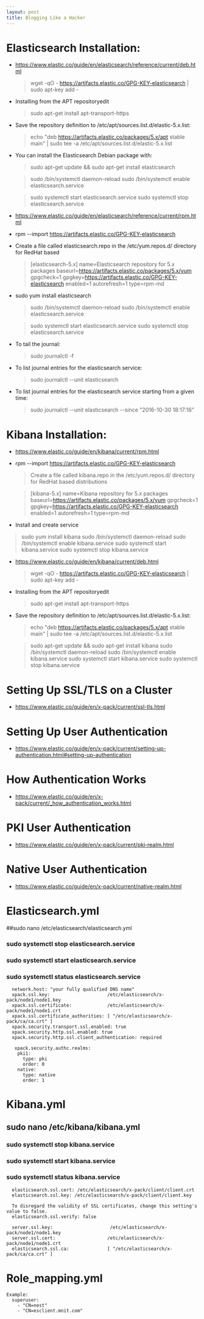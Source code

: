 ```yaml
---
layout: post
title: Blogging Like a Hacker
---
```

# Elasticsearch Installation: #
* https://www.elastic.co/guide/en/elasticsearch/reference/current/deb.html
  > wget -qO - https://artifacts.elastic.co/GPG-KEY-elasticsearch | sudo apt-key add -
* Installing from the APT repositoryedit
  > sudo apt-get install apt-transport-https
* Save the repository definition to /etc/apt/sources.list.d/elastic-5.x.list:
  > echo "deb https://artifacts.elastic.co/packages/5.x/apt stable main" | sudo tee -a /etc/apt/sources.list.d/elastic-5.x.list
* You can install the Elasticsearch Debian package with:
  > sudo apt-get update && sudo apt-get install elasticsearch

  > sudo /bin/systemctl daemon-reload
  > sudo /bin/systemctl enable elasticsearch.service

  > sudo systemctl start elasticsearch.service
  > sudo systemctl stop elasticsearch.service

* https://www.elastic.co/guide/en/elasticsearch/reference/current/rpm.html
* rpm --import https://artifacts.elastic.co/GPG-KEY-elasticsearch
* Create a file called elasticsearch.repo in the /etc/yum.repos.d/ directory for RedHat based 
  > [elasticsearch-5.x]
  > name=Elasticsearch repository for 5.x packages
  > baseurl=https://artifacts.elastic.co/packages/5.x/yum
  > gpgcheck=1
  > gpgkey=https://artifacts.elastic.co/GPG-KEY-elasticsearch
  > enabled=1
  > autorefresh=1
  > type=rpm-md

* sudo yum install elasticsearch

  > sudo /bin/systemctl daemon-reload
  > sudo /bin/systemctl enable elasticsearch.service

  > sudo systemctl start elasticsearch.service
  > sudo systemctl stop elasticsearch.service
  
* To tail the journal:
  > sudo journalctl -f
* To list journal entries for the elasticsearch service:
  > sudo journalctl --unit elasticsearch
* To list journal entries for the elasticsearch service starting from a given time:
  > sudo journalctl --unit elasticsearch --since  "2016-10-30 18:17:16"

# Kibana Installation: #
* https://www.elastic.co/guide/en/kibana/current/rpm.html
* rpm --import https://artifacts.elastic.co/GPG-KEY-elasticsearch
  >Create a file called kibana.repo in the /etc/yum.repos.d/ directory for RedHat based distributions

  >[kibana-5.x]
  >name=Kibana repository for 5.x packages
  >baseurl=https://artifacts.elastic.co/packages/5.x/yum
  >gpgcheck=1
  >gpgkey=https://artifacts.elastic.co/GPG-KEY-elasticsearch
  >enabled=1
  >autorefresh=1
  >type=rpm-md
 * Install and create service 
  > sudo yum install kibana
  > sudo /bin/systemctl daemon-reload
  > sudo /bin/systemctl enable kibana.service
  > sudo systemctl start kibana.service
  > sudo systemctl stop kibana.service
  
* https://www.elastic.co/guide/en/kibana/current/deb.html
  > wget -qO - https://artifacts.elastic.co/GPG-KEY-elasticsearch | sudo apt-key add -
* Installing from the APT repositoryedit
  > sudo apt-get install apt-transport-https
* Save the repository definition to /etc/apt/sources.list.d/elastic-5.x.list:
  > echo "deb https://artifacts.elastic.co/packages/5.x/apt stable main" | sudo tee -a /etc/apt/sources.list.d/elastic-5.x.list
  
  > sudo apt-get update && sudo apt-get install kibana
    > sudo /bin/systemctl daemon-reload
    > sudo /bin/systemctl enable kibana.service
    > sudo systemctl start kibana.service
    > sudo systemctl stop kibana.service
    
# Setting Up SSL/TLS on a Cluster
  * https://www.elastic.co/guide/en/x-pack/current/ssl-tls.html

# Setting Up User Authentication
  * https://www.elastic.co/guide/en/x-pack/current/setting-up-authentication.html#setting-up-authentication

# How Authentication Works
  * https://www.elastic.co/guide/en/x-pack/current/_how_authentication_works.html 

# PKI User Authentication
  * https://www.elastic.co/guide/en/x-pack/current/pki-realm.html

# Native User Authentication
  * https://www.elastic.co/guide/en/x-pack/current/native-realm.html

# Elasticsearch.yml
##sudo nano /etc/elasticsearch/elasticsearch.yml
### sudo systemctl stop elasticsearch.service
### sudo systemctl start elasticsearch.service
### sudo systemctl status elasticsearch.service

      network.host: "your fully qualified DNS name"
      xpack.ssl.key:                     /etc/elasticsearch/x-pack/node1/node1.key
      xpack.ssl.certificate:             /etc/elasticsearch/x-pack/node1/node1.crt
      xpack.ssl.certificate_authorities: [ "/etc/elasticsearch/x-pack/ca/ca.crt" ]
      xpack.security.transport.ssl.enabled: true
      xpack.security.http.ssl.enabled: true
      xpack.security.http.ssl.client_authentication: required

       xpack.security.authc.realms:
        pki1:
          type: pki
          order: 0
        native:
          type: native
          order: 1
# Kibana.yml
## sudo nano /etc/kibana/kibana.yml
### sudo systemctl stop kibana.service
### sudo systemctl start kibana.service
### sudo systemctl status kibana.service

      elasticsearch.ssl.cert: /etc/elasticsearch/x-pack/client/client.crt
      elasticsearch.ssl.key: /etc/elasticsearch/x-pack/client/client.key

      To disregard the validity of SSL certificates, change this setting's value to false.
      elasticsearch.ssl.verify: false

      server.ssl.key:                     /etc/elasticsearch/x-pack/node1/node1.key
      server.ssl.cert:                   /etc/elasticsearch/x-pack/node1/node1.crt
      elasticsearch.ssl.ca:              [ "/etc/elasticsearch/x-pack/ca/ca.crt" ]


# Role_mapping.yml
    Example: 
      superuser:
        - "CN=nest"
        - "CN=esclient.mnit.com"

